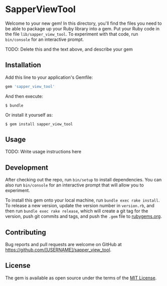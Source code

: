 # SapperViewTool

Welcome to your new gem! In this directory, you'll find the files you need to be able to package up your Ruby library into a gem. Put your Ruby code in the file `lib/sapper_view_tool`. To experiment with that code, run `bin/console` for an interactive prompt.

TODO: Delete this and the text above, and describe your gem

## Installation

Add this line to your application's Gemfile:

```ruby
gem 'sapper_view_tool'
```

And then execute:

    $ bundle

Or install it yourself as:

    $ gem install sapper_view_tool

## Usage

TODO: Write usage instructions here

## Development

After checking out the repo, run `bin/setup` to install dependencies. You can also run `bin/console` for an interactive prompt that will allow you to experiment.

To install this gem onto your local machine, run `bundle exec rake install`. To release a new version, update the version number in `version.rb`, and then run `bundle exec rake release`, which will create a git tag for the version, push git commits and tags, and push the `.gem` file to [rubygems.org](https://rubygems.org).

## Contributing

Bug reports and pull requests are welcome on GitHub at https://github.com/[USERNAME]/sapper_view_tool.

## License

The gem is available as open source under the terms of the [MIT License](http://opensource.org/licenses/MIT).
